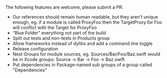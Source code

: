The following features are welcome, please submit a PR:

* Our references should remain human readable, but they aren't unique enough, eg. if a module is called ProxyFoo then the TargetProxy for Foo will conflict with the Target for ProxyFoo
* “Blue Folder” everything not part of the build
* Split out tests and non-tests in Products group
* Allow frameworks instead of dylibs and add a command line toggle
* Release configuration
* Nest Groups for module sources, eg. Sources/Bar/Foo/Baz.swift would be in Xcode groups: Source -> Bar -> Foo -> Baz.swift
* Put dependencies in Package-named sub groups of a group called "Dependencies"
